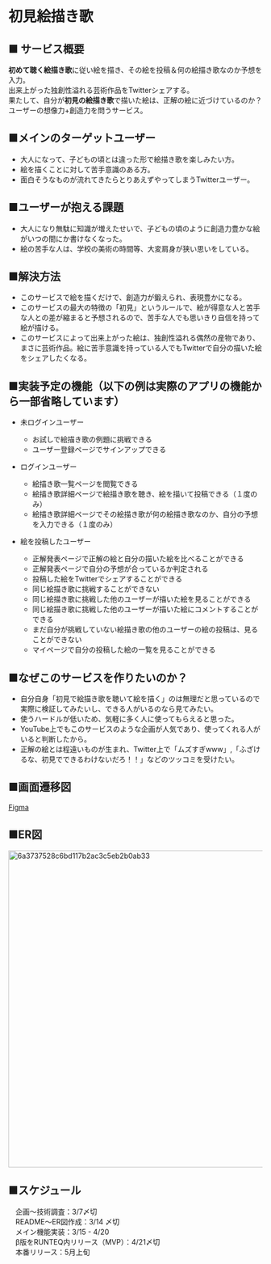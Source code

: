 # 初見絵描き歌
## ■ サービス概要
**初めて聴く絵描き歌**に従い絵を描き、その絵を投稿＆何の絵描き歌なのか予想を入力。  
出来上がった独創性溢れる芸術作品をTwitterシェアする。  
果たして、自分が**初見の絵描き歌**で描いた絵は、正解の絵に近づけているのか？  
ユーザーの想像力+創造力を問うサービス。

## ■メインのターゲットユーザー
- 大人になって、子どもの頃とは違った形で絵描き歌を楽しみたい方。
- 絵を描くことに対して苦手意識のある方。
- 面白そうなものが流れてきたらとりあえずやってしまうTwitterユーザー。

## ■ユーザーが抱える課題
- 大人になり無駄に知識が増えたせいで、子どもの頃のように創造力豊かな絵がいつの間にか書けなくなった。
- 絵の苦手な人は、学校の美術の時間等、大変肩身が狭い思いをしている。

## ■解決方法
- このサービスで絵を描くだけで、創造力が鍛えられ、表現豊かになる。
- このサービスの最大の特徴の「初見」というルールで、絵が得意な人と苦手な人との差が縮まると予想されるので、苦手な人でも思いきり自信を持って絵が描ける。
- このサービスによって出来上がった絵は、独創性溢れる偶然の産物であり、まさに芸術作品。絵に苦手意識を持っている人でもTwitterで自分の描いた絵をシェアしたくなる。

## ■実装予定の機能（以下の例は実際のアプリの機能から一部省略しています）
- 未ログインユーザー
  - お試しで絵描き歌の例題に挑戦できる
  - ユーザー登録ページでサインアップできる

- ログインユーザー
  - 絵描き歌一覧ページを閲覧できる
  - 絵描き歌詳細ページで絵描き歌を聴き、絵を描いて投稿できる（１度のみ）
  - 絵描き歌詳細ページでその絵描き歌が何の絵描き歌なのか、自分の予想を入力できる（１度のみ）

- 絵を投稿したユーザー
  - 正解発表ページで正解の絵と自分の描いた絵を比べることができる
  - 正解発表ページで自分の予想が合っているか判定される
  - 投稿した絵をTwitterでシェアすることができる
  - 同じ絵描き歌に挑戦することができない
  - 同じ絵描き歌に挑戦した他のユーザーが描いた絵を見ることができる
  - 同じ絵描き歌に挑戦した他のユーザーが描いた絵にコメントすることができる
  - まだ自分が挑戦していない絵描き歌の他のユーザーの絵の投稿は、見ることができない
  - マイページで自分の投稿した絵の一覧を見ることができる
 
## ■なぜこのサービスを作りたいのか？
- 自分自身「初見で絵描き歌を聴いて絵を描く」のは無理だと思っているので実際に検証してみたいし、できる人がいるのなら見てみたい。
- 使うハードルが低いため、気軽に多く人に使ってもらえると思った。
- YouTube上でもこのサービスのような企画が人気であり、使ってくれる人がいると判断したから。
- 正解の絵とは程遠いものが生まれ、Twitter上で「ムズすぎwww」,「ふざけるな、初見でできるわけないだろ！！」などのツッコミを受けたい。

## ■画面遷移図
[Figma](https://www.figma.com/file/IgjId5gBLyV8JNS5786s9w/%E5%88%9D%E8%A6%8B%E7%B5%B5%E6%8F%8F%E3%81%8D%E6%AD%8C?node-id=0%3A1&t=1PBHCuY2SUIiTfoe-1)

## ■ER図
<img width="627" alt="6a3737528c6bd117b2ac3c5eb2b0ab33" src="https://user-images.githubusercontent.com/105394766/224992119-e665973d-7069-4e42-b267-4ce66fb66dfb.png">

## ■スケジュール
　企画〜技術調査：3/7〆切  
　README〜ER図作成：3/14 〆切  
　メイン機能実装：3/15 - 4/20  
　β版をRUNTEQ内リリース（MVP）：4/21〆切  
　本番リリース：5月上旬  
